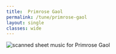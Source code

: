 ```yaml
---
title:  Primrose Gaol
permalink: /tune/primrose-gaol
layout: single
classes: wide
---
```


<img src="/tune/scan/primrose-gaol.jpg" alt="scanned sheet music for Primrose Gaol">

